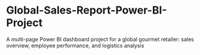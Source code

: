 # Global-Sales-Report-Power-BI-Project
A multi-page Power BI dashboard project for a global gourmet retailer: sales overview, employee performance, and logistics analysis
